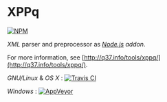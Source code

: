 # XPPq

[![NPM](https://nodei.co/npm/xppq.png)](https://nodei.co/npm/xppq/)

*XML* parser and preprocessor as [*Node.js*](http://en.wikipedia.org/wiki/Node.js) *addon*.

For more information, see [http://q37.info/tools/xppq/](http://q37.info/tools/xppq/).

*GNU/Linux* & *OS X* : [![Travis CI](https://travis-ci.org/epeios-q37/xppq-node.png)](https://travis-ci.org/epeios-q37/xppq-node)
 
*Windows* : [![AppVeyor](http://ci.appveyor.com/api/projects/status/github/epeios-q37/xppq-node)](http://ci.appveyor.com/project/epeios-q37/xppq-node)



